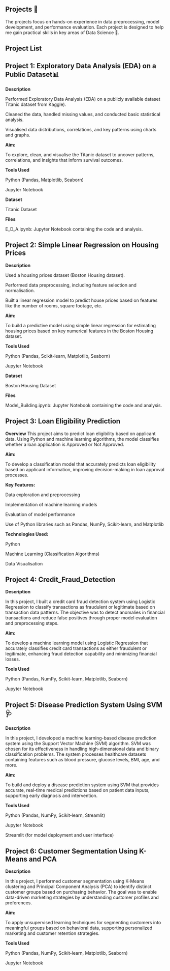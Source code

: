 ## Projects 🚀

 The projects focus on hands-on experience in data preprocessing, model development, and performance evaluation. Each project is designed to help me gain practical skills in key areas of Data Science 🤖.

## Project List

## Project 1: Exploratory Data Analysis (EDA) on a Public Dataset📊

**Description**

Performed Exploratory Data Analysis (EDA) on a publicly available dataset Titanic dataset from Kaggle).

Cleaned the data, handled missing values, and conducted basic statistical analysis.

Visualised data distributions, correlations, and key patterns using charts and graphs.

**Aim:**


To explore, clean, and visualise the Titanic dataset to uncover patterns, correlations, and insights that inform survival outcomes.

**Tools Used**

Python (Pandas, Matplotlib, Seaborn)

Jupyter Notebook

**Dataset**

Titanic Dataset

**Files**

E_D_A.ipynb: Jupyter Notebook containing the code and analysis.




## Project 2: Simple Linear Regression on Housing Prices

**Description**

Used a housing prices dataset (Boston Housing dataset).

Performed data preprocessing, including feature selection and normalisation.

Built a linear regression model to predict house prices based on features like the number of rooms, square footage, etc.

**Aim:**


To build a predictive model using simple linear regression for estimating housing prices based on key numerical features in the Boston Housing dataset.

**Tools Used**

Python (Pandas, Scikit-learn, Matplotlib, Seaborn)

Jupyter Notebook

**Dataset**

Boston Housing Dataset

**Files**

Model_Building.ipynb: Jupyter Notebook containing the code and analysis.


## Project 3: Loan Eligibility Prediction

**Overview**
This project aims to predict loan eligibility based on applicant data. Using Python and machine learning algorithms, the model classifies whether a loan application is Approved or Not Approved.

**Aim:**


To develop a classification model that accurately predicts loan eligibility based on applicant information, improving decision-making in loan approval processes.

**Key Features:**

Data exploration and preprocessing

Implementation of machine learning models

Evaluation of model performance

Use of Python libraries such as Pandas, NumPy, Scikit-learn, and Matplotlib

**Technologies Used:**

Python

Machine Learning (Classification Algorithms)

Data Visualisation



## Project 4: Credit_Fraud_Detection


**Description**


In this project, I built a credit card fraud detection system using Logistic Regression to classify transactions as fraudulent or legitimate based on transaction data patterns. The objective was to detect anomalies in financial transactions and reduce false positives through proper model evaluation and preprocessing steps.

**Aim:**


To develop a machine learning model using Logistic Regression that accurately classifies credit card transactions as either fraudulent or legitimate, enhancing fraud detection capability and minimizing financial losses.

**Tools Used**


Python (Pandas, NumPy, Scikit-learn, Matplotlib, Seaborn)

Jupyter Notebook



## Project 5: Disease Prediction System Using SVM 🩺


**Description**


In this project, I developed a machine learning-based disease prediction system using the Support Vector Machine (SVM) algorithm. SVM was chosen for its effectiveness in handling high-dimensional data and binary classification problems. The system processes healthcare datasets containing features such as blood pressure, glucose levels, BMI, age, and more.


**Aim:**


To build and deploy a disease prediction system using SVM that provides accurate, real-time medical predictions based on patient data inputs, supporting early diagnosis and intervention.

**Tools Used**


Python (Pandas, NumPy, Scikit-learn, Streamlit)

Jupyter Notebook

Streamlit (for model deployment and user interface)




## Project 6: Customer Segmentation Using K-Means and PCA



**Description**


In this project, I performed customer segmentation using K-Means clustering and Principal Component Analysis (PCA) to identify distinct customer groups based on purchasing behavior. The goal was to enable data-driven marketing strategies by understanding customer profiles and preferences.


**Aim:**


To apply unsupervised learning techniques for segmenting customers into meaningful groups based on behavioral data, supporting personalized marketing and customer retention strategies.

**Tools Used**

Python (Pandas, NumPy, Scikit-learn, Matplotlib, Seaborn)

Jupyter Notebook



